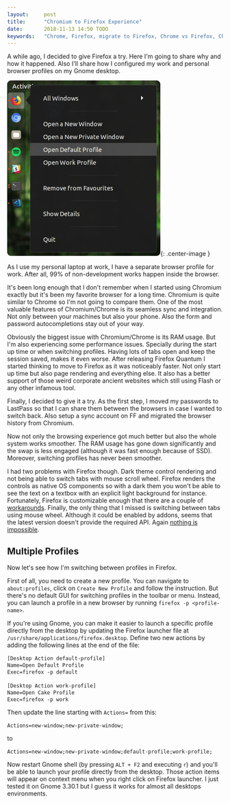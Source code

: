 ```yaml
---
layout:     post
title:      "Chromium to Firefox Experience"
date:       2018-11-13 14:50 TODO
keywords:	"Chrome, Firefox, migrate to Firefox, Chrome vs Firefox, Chromium, multiple profiles, browser performance, browser RAM usage, Gnome, Linux"
---
```


A while ago, I decided to give Firefox a try. Here I'm going to share why and how it happened. Also I'll share how I configured my work and personal browser profiles on my Gnome desktop.

![Screenshot of Firefox profile launchers](/assets/images/2018-11-13-chrome-ff-screen-shot.png){: .center-image }

<!--more-->

As I use my personal laptop at work, I have a separate browser profile for work. After all, 99% of non-development works happen inside the browser.

It's been long enough that I don't remember when I started using Chromium exactly but it's been my favorite browser for a long time. Chromium is quite similar to Chrome so I'm not going to compare them. One of the most valuable features of Chromium/Chrome is its seamless sync and integration. Not only between your machines but also your phone. Also the form and password autocompletions stay out of your way.

Obviously the biggest issue with Chromium/Chrome is its RAM usage. But I'm also experiencing some performance issues. Specially during the start up time or when switching profiles. Having lots of tabs open and keep the session saved, makes it even worse. After releasing Firefox Quantum I started thinking to move to Firefox as it was noticeably faster. Not only start up time but also page rendering and everything else. It also has a better support of those weird corporate ancient websites which still using Flash or any other infamous tool.

Finally, I decided to give it a try. As the first step, I moved my passwords to LastPass so that I can share them between the browsers in case I wanted to switch back. Also setup a sync account on FF and migrated the browser history from Chromium.

Now not only the browsing experience got much better but also the whole system works smoother. The RAM usage has gone down significantly and the swap is less engaged (although it was fast enough because of SSD). Moreover, switching profiles has never been smoother.

I had two problems with Firefox though. Dark theme control rendering and not being able to switch tabs with mouse scroll wheel. Firefox renders the controls as native OS components so with a dark them you won't be able to see the text on a textbox with an explicit light background for instance. Fortunately, Firefox is customizable enough that there are a couple of [workarounds](https://www.reddit.com/r/Ubuntu/comments/8su4lm/fix_firefox_dark_text_input_on_ubuntu_18_when/). Finally, the only thing that I missed is switching between tabs using mouse wheel. Although it could be enabled by addons, seems that the latest version doesn't provide the required API. Again [nothing is impossible](https://forum.manjaro.org/t/howto-enable-tab-switching-in-firefox-using-mouse-wheel/39954).

## Multiple Profiles

Now let's see how I'm switching between profiles in Firefox.

First of all, you need to create a new profile. You can navigate to `about:profiles`, click on `Create New Profile` and follow the instruction. But there's no default GUI for switching profiles in the toolbar or menu. Instead, you can launch a profile in a new browser by running `firefox -p <profile-name>`.

If you're using Gnome, you can make it easier to launch a specific profile directly from the desktop by updating the Firefox launcher file at `/usr/share/applications/firefox.desktop`. Define two new actions by adding the following lines at the end of the file:

```plan
[Desktop Action default-profile]
Name=Open Default Profile
Exec=firefox -p default

[Desktop Action work-profile]
Name=Open Cake Profile
Exec=firefox -p work
```

Then update the line starting with `Actions=` from this:

```plan
Actions=new-window;new-private-window;
```

to 

```plan
Actions=new-window;new-private-window;default-profile;work-profile;
```

Now restart Gnome shell (by pressing `ALT + F2` and executing `r`) and you'll be able to launch your profile directly from the desktop. Those action items will appear on context menu when you right click on Firefox launcher. I just tested it on Gnome 3.30.1 but I guess it works for almost all desktops environments.
